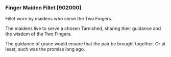 ### Finger Maiden Fillet [902000]

Fillet worn by maidens who serve the Two Fingers.

The maidens live to serve a chosen Tarnished, sharing their guidance and the wisdom of the Two Fingers.

The guidance of grace would ensure that the pair be brought together. Or at least, such was the promise long ago.